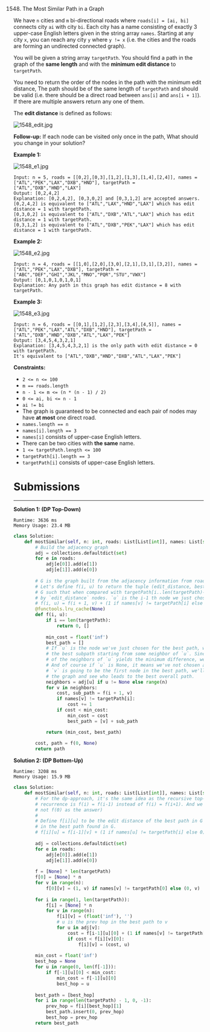 1548. The Most Similar Path in a Graph

We have `n` cities and `m` bi-directional roads where `roads[i] = [ai, bi]` connects city `ai` with city `bi`. Each city has a name consisting of exactly 3 upper-case English letters given in the string array `names`. Starting at any city `x`, you can reach any city `y` where `y != x` (i.e. the cities and the roads are forming an undirected connected graph).

You will be given a string array `targetPath`. You should find a path in the graph of the **same length** and with the **minimum edit distance** to `targetPath`.

You need to return the order of the nodes in the path with the minimum edit distance, The path should be of the same length of `targetPath` and should be valid (i.e. there should be a direct road between `ans[i]` and `ans[i + 1]`). If there are multiple answers return any one of them.

The **edit distance** is defined as follows:

![1548_edit.jpg](img/1548_edit.jpg)

**Follow-up:** If each node can be visited only once in the path, What should you change in your solution?

 

**Example 1:**

![1548_e1.jpg](img/1548_e1.jpg)
```
Input: n = 5, roads = [[0,2],[0,3],[1,2],[1,3],[1,4],[2,4]], names = ["ATL","PEK","LAX","DXB","HND"], targetPath = ["ATL","DXB","HND","LAX"]
Output: [0,2,4,2]
Explanation: [0,2,4,2], [0,3,0,2] and [0,3,1,2] are accepted answers.
[0,2,4,2] is equivalent to ["ATL","LAX","HND","LAX"] which has edit distance = 1 with targetPath.
[0,3,0,2] is equivalent to ["ATL","DXB","ATL","LAX"] which has edit distance = 1 with targetPath.
[0,3,1,2] is equivalent to ["ATL","DXB","PEK","LAX"] which has edit distance = 1 with targetPath.
```

**Example 2:**

![1548_e2.jpg](img/1548_e2.jpg)
```
Input: n = 4, roads = [[1,0],[2,0],[3,0],[2,1],[3,1],[3,2]], names = ["ATL","PEK","LAX","DXB"], targetPath = ["ABC","DEF","GHI","JKL","MNO","PQR","STU","VWX"]
Output: [0,1,0,1,0,1,0,1]
Explanation: Any path in this graph has edit distance = 8 with targetPath.
```

**Example 3:**

![1548_e3.jpg](img/1548_e3.jpg)
```
Input: n = 6, roads = [[0,1],[1,2],[2,3],[3,4],[4,5]], names = ["ATL","PEK","LAX","ATL","DXB","HND"], targetPath = ["ATL","DXB","HND","DXB","ATL","LAX","PEK"]
Output: [3,4,5,4,3,2,1]
Explanation: [3,4,5,4,3,2,1] is the only path with edit distance = 0 with targetPath.
It's equivalent to ["ATL","DXB","HND","DXB","ATL","LAX","PEK"]
```

**Constraints:**

* `2 <= n <= 100`
* `m == roads.length`
* `n - 1 <= m <= (n * (n - 1) / 2)`
* `0 <= ai, bi <= n - 1`
* `ai != bi`
* The graph is guaranteed to be connected and each pair of nodes may have **at most** one direct road.
* `names.length == n`
* `names[i].length == 3`
* `names[i]` consists of upper-case English letters.
* There can be two cities with **the same** name.
* `1 <= targetPath.length <= 100`
* `targetPath[i].length == 3`
* `targetPath[i]` consists of upper-case English letters.

# Submissions
---
**Solution 1: (DP Top-Down)**
```
Runtime: 3636 ms
Memory Usage: 23.4 MB
```
```python
class Solution:
    def mostSimilar(self, n: int, roads: List[List[int]], names: List[str], targetPath: List[str]) -> List[int]:
        # Build the adjacency graph
        adj = collections.defaultdict(set)
        for e in roads:
            adj[e[0]].add(e[1])
            adj[e[1]].add(e[0])
            
        # G is the graph built from the adjacency information from roads.
        # Let's define f(i, u) to return the tuple (edit_distance, best_subpath) where `best_subpath` is some path in
        # G such that when compared with targetPath[i..len(targetPath)-1], it differs minimally with
        # by `edit_distance` nodes. `u` is the i-1 th node we just chose immediately before `best_subpath`.
        # f(i, u) = f(i + 1, v) + (1 if names[v] != targetPath[i] else 0)
        @functools.lru_cache(None)
        def f(i, u):
            if i == len(targetPath):
                return 0, []
            
            min_cost = float('inf')
            best_path = []
            # If `u` is the node we've just chosen for the best path, we then simply need to tac on
            # the best subpath starting from some neighbor of `u`. Since we don't know which one
            # of the neighbors of `u` yields the minimum difference, we'll try all of its neighbors!
            # And of course if `u` is None, it means we've not chosen a previous node. So this means
            # `v` is going to be the first node in the best path, we'll have to start with every node in 
			# the graph and see who leads to the best overall path.
            neighbors = adj[u] if u != None else range(n)
            for v in neighbors:
                cost, sub_path = f(i + 1, v)             
                if names[v] != targetPath[i]:
                    cost += 1
                if cost < min_cost:
                    min_cost = cost
                    best_path = [v] + sub_path

            return (min_cost, best_path)
        
        cost, path = f(0, None)
        return path
```

**Solution 2: (DP Bottom-Up)**
```
Runtime: 3208 ms
Memory Usage: 15.9 MB
```
```python
class Solution:
    def mostSimilar(self, n: int, roads: List[List[int]], names: List[str], targetPath: List[str]) -> List[int]:
        # For the dp-approach, it's the same idea as the recursive top-down approach but bottoms-up. (So the
        # recurrence is f(i) = f(i-1) instead of f(i) = f(i+1). And we want f(len(targetPath)-1) as the answer,
        # not f(0) as the answer)
        #
        # Define f[i][u] to be the edit distance of the best path in G with i+1 nodes, where u is the i-th node
        # in the best path found in G.
        # f[i][u] = f[i-1][v] + (1 if names[u] != targetPath[i] else 0)
        
        adj = collections.defaultdict(set)
        for e in roads:
            adj[e[0]].add(e[1])
            adj[e[1]].add(e[0])
            
        f = [None] * len(targetPath)
        f[0] = [None] * n
        for v in range(n):
            f[0][v] = (1, v) if names[v] != targetPath[0] else (0, v)
            
        for i in range(1, len(targetPath)):
            f[i] = [None] * n
            for v in range(n):
                f[i][v] = (float('inf'), '')
                # u is the prev hop in the best path to v
                for u in adj[v]:
                    cost = f[i-1][u][0] + (1 if names[v] != targetPath[i] else 0)
                    if cost < f[i][v][0]:
                        f[i][v] = (cost, u)
        
        min_cost = float('inf')
        best_hop = None
        for u in range(0, len(f[-1])):
            if f[-1][u][0] < min_cost:
                min_cost = f[-1][u][0]
                best_hop = u
                
        best_path = [best_hop]
        for i in range(len(targetPath) - 1, 0, -1):
            prev_hop = f[i][best_hop][1]
            best_path.insert(0, prev_hop)
            best_hop = prev_hop
        return best_path
```
